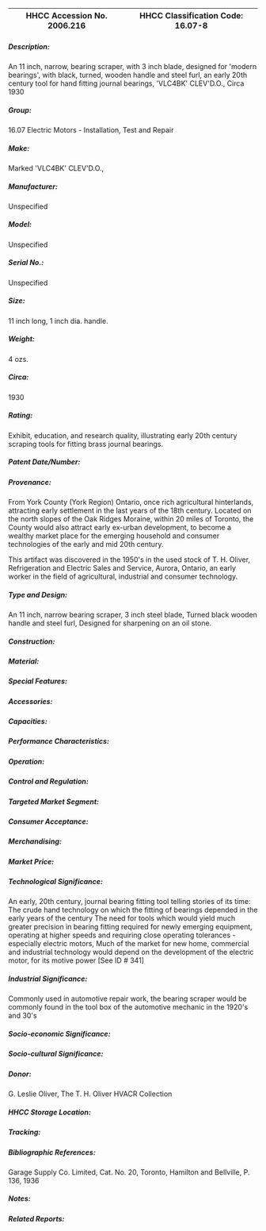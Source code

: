 | **HHCC Accession No. 2006.216** |**HHCC Classification Code:  16.07-8**|
| ----------- | ----------- |
##### Description:
An 11 inch, narrow, bearing scraper, with 3 inch blade, designed for 'modern bearings', with black, turned, wooden handle and steel furl, an early 20th century tool for hand fitting journal bearings, 'VLC4BK' CLEV'D.O., Circa 1930
##### Group:
16.07 Electric Motors - Installation, Test and Repair

##### Make:
Marked 'VLC4BK' CLEV'D.O.,

##### Manufacturer:
Unspecified

##### Model:
Unspecified

##### Serial No.:
Unspecified

##### Size:
11 inch long, 1 inch dia. handle.

##### Weight:
4  ozs.

##### Circa:
1930

##### Rating:
Exhibit, education, and research quality, illustrating early 20th century scraping tools for fitting brass journal bearings.

##### Patent Date/Number:


##### Provenance:
From York County (York Region) Ontario, once rich agricultural hinterlands, attracting early settlement in the last years of the 18th century. Located on the north slopes of the Oak Ridges Moraine, within 20 miles of Toronto, the County would also attract early ex-urban development, to become a wealthy market place for the emerging household and consumer technologies of the early and mid 20th century. 

This artifact was discovered in the 1950's in the used stock of T. H. Oliver, Refrigeration and Electric Sales and Service, Aurora, Ontario, an early worker in the field of agricultural, industrial and consumer technology.

##### Type and Design:
An 11 inch, narrow bearing scraper, 
3 inch steel blade, 
Turned black wooden handle and steel furl, 
Designed for sharpening on an oil stone.

##### Construction:


##### Material:


##### Special Features:


##### Accessories:


##### Capacities:


##### Performance Characteristics:


##### Operation:


##### Control and Regulation:


##### Targeted Market Segment:


##### Consumer Acceptance:


##### Merchandising:


##### Market Price:


##### Technological Significance:
An early, 20th century, journal bearing fitting tool telling stories of its time: 
The crude hand technology on which the fitting of bearings depended in the early years of the century
The need for tools which would yield much greater precision in bearing fitting required for newly emerging equipment, operating at higher speeds and requiring close operating tolerances - especially electric motors, Much of the market for new home, commercial and industrial technology would depend on the development of the electric motor, for its motive power  [See ID # 341]

##### Industrial Significance:
Commonly used in automotive repair work, the bearing scraper would be commonly found in the tool box of  the automotive mechanic in the 1920's and 30's

##### Socio-economic Significance:


##### Socio-cultural Significance:


##### Donor:
G. Leslie Oliver, The T. H. Oliver HVACR Collection

##### HHCC Storage Location:


##### Tracking:


##### Bibliographic References:
Garage Supply Co. Limited, Cat. No. 20, Toronto, Hamilton and Bellville, P. 136,  1936

##### Notes:


##### Related Reports:

